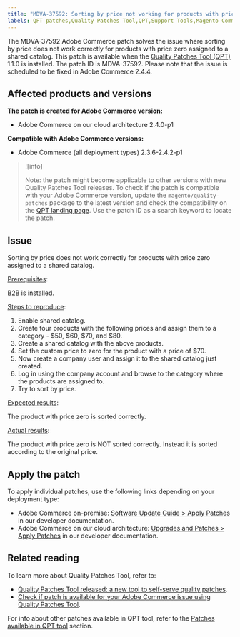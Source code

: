 ```yaml
---
title: "MDVA-37592: Sorting by price not working for products with price zero"
labels: QPT patches,Quality Patches Tool,QPT,Support Tools,Magento Commerce Cloud,Magento Commerce,Adobe Commerce,Magento,cloud architecture,on-premise,sorting,zero price,shared catalog,QPT 1.1.0,2.3.6,2.3.6-p1,2.3.7,2.4.0,2.4.0-p1,2.4.1,2.4.1-p1,2.4.2,2.4.2-p1
---
```


The MDVA-37592 Adobe Commerce patch solves the issue where sorting by price does not work correctly for products with  price zero assigned to a shared catalog. This patch is available when the [Quality Patches Tool (QPT)](https://support.magento.com/hc/en-us/articles/360047139492) 1.1.0 is installed. The patch ID is MDVA-37592. Please note that the issue is scheduled to be fixed in Adobe Commerce 2.4.4.

## Affected products and versions

**The patch is created for Adobe Commerce version:**

* Adobe Commerce on our cloud architecture 2.4.0-p1

**Compatible with Adobe Commerce versions:**

* Adobe Commerce (all deployment types) 2.3.6-2.4.2-p1

>![info]
>
>Note: the patch might become applicable to other versions with new Quality Patches Tool releases. To check if the patch is compatible with your Adobe Commerce version, update the `magento/quality-patches` package to the latest version and check the compatibility on the [QPT landing page](https://devdocs.magento.com/quality-patches/tool.html#patch-grid). Use the patch ID as a search keyword to locate the patch.

## Issue

Sorting by price does not work correctly for products with price zero assigned to a shared catalog.

<ins>Prerequisites</ins>:

B2B is installed.

<ins>Steps to reproduce</ins>:

1. Enable shared catalog.
1. Create four products with the following prices and assign them to a category - $50, $60, $70, and $80.
1. Create a shared catalog with the above products.
1. Set the custom price to zero for the product with a price of $70.
1. Now create a company user and assign it to the shared catalog just created.
1. Log in using the company account and browse to the category where the products are assigned to.
1. Try to sort by price.

<ins>Expected results</ins>:

The product with price zero is sorted correctly.

<ins>Actual results</ins>:

The product with price zero is NOT sorted correctly. Instead it is sorted according to the original price.

## Apply the patch

To apply individual patches, use the following links depending on your deployment type:

* Adobe Commerce on-premise: [Software Update Guide > Apply Patches](https://devdocs.magento.com/guides/v2.4/comp-mgr/patching/mqp.html) in our developer documentation.
* Adobe Commerce on our cloud architecture: [Upgrades and Patches > Apply Patches](https://devdocs.magento.com/cloud/project/project-patch.html) in our developer documentation.

## Related reading

To learn more about Quality Patches Tool, refer to:

* [Quality Patches Tool released: a new tool to self-serve quality patches](https://support.magento.com/hc/en-us/articles/360047139492).
* [Check if patch is available for your Adobe Commerce issue using Quality Patches Tool](https://support.magento.com/hc/en-us/articles/360047125252).

For info about other patches available in QPT tool, refer to the [Patches available in QPT tool](https://support.magento.com/hc/en-us/sections/360010506631-Patches-available-in-QPT-tool-) section.
